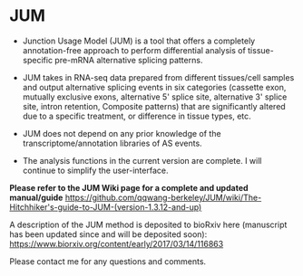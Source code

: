 # JUM
- Junction Usage Model (JUM) is a tool that offers a completely annotation-free approach to perform differential analysis of tissue-specific pre-mRNA alternative splicing patterns.

- JUM takes in RNA-seq data prepared from different tissues/cell samples and output alternative splicing events in six categories (cassette exon, mutually exclusive exons, alternative 5' splice site, alternative 3' splice site, intron retention, Composite patterns) that are significantly altered due to a specific treatment, or difference in tissue types, etc.

- JUM does not depend on any prior knowledge of the transcriptome/annotation libraries of AS events.

- The analysis functions in the current version are complete. I will continue to simplify the user-interface.
  
**Please refer to the JUM Wiki page for a complete and updated manual/guide** https://github.com/qqwang-berkeley/JUM/wiki/The-Hitchhiker's-guide-to-JUM-(version-1.3.12-and-up)

A description of the JUM method is deposited to bioRxiv here (manuscript has been updated since and will be deposited soon): https://www.biorxiv.org/content/early/2017/03/14/116863

Please contact me for any questions and comments. 
